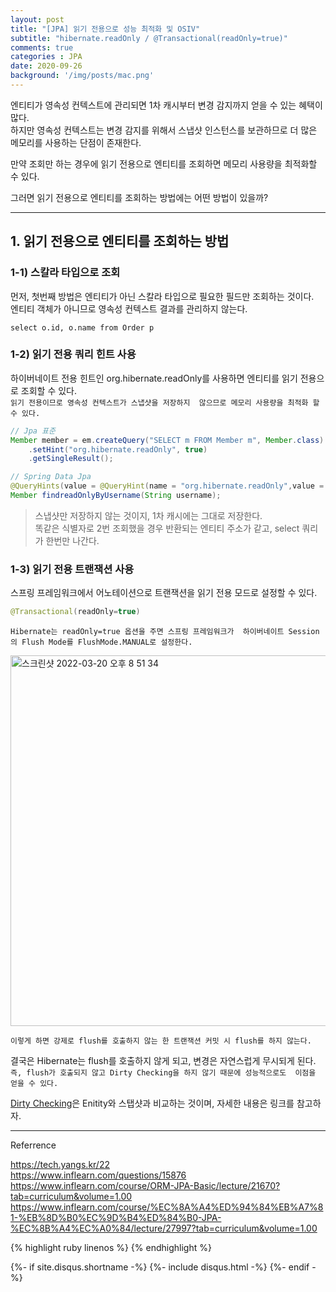 ```yaml
---
layout: post
title: "[JPA] 읽기 전용으로 성능 최적화 및 OSIV"
subtitle: "hibernate.readOnly / @Transactional(readOnly=true)"
comments: true
categories : JPA
date: 2020-09-26
background: '/img/posts/mac.png'
---
```


엔티티가 영속성 컨텍스트에 관리되면 1차 캐시부터 변경 감지까지 얻을 수 있는 
혜택이 많다.   
하지만 영속성 컨텍스트는 변경 감지를 위해서 스냅샷 인스턴스를 보관하므로 
더 많은 메모리를 사용하는 단점이 존재한다.   

만약 조회만 하는 경우에 읽기 전용으로 엔티티를 조회하면 메모리 사용량을 
최적화할 수 있다.   

그러면 읽기 전용으로 엔티티를 조회하는 방법에는 어떤 방법이 있을까?   

- - -   

## 1. 읽기 전용으로 엔티티를 조회하는 방법   


### 1-1) 스칼라 타입으로 조회    

먼저, 첫번째 방법은 엔티티가 아닌 스칼라 타입으로 필요한 필드만 
조회하는 것이다.   
엔티티 객체가 아니므로 영속성 컨텍스트 결과를 관리하지 않는다.   

```shell
select o.id, o.name from Order p  
```

### 1-2) 읽기 전용 쿼리 힌트 사용    

하이버네이트 전용 힌트인 org.hibernate.readOnly를 사용하면 엔티티를 읽기 
전용으로 조회할 수 있다.  
`읽기 전용이므로 영속성 컨텍스트가 스냅샷을 저장하지 
않으므로 메모리 사용량을 최적화 할 수 있다.`       

```java
// Jpa 표준
Member member = em.createQuery("SELECT m FROM Member m", Member.class)
    .setHint("org.hibernate.readOnly", true)
    .getSingleResult();

// Spring Data Jpa
@QueryHints(value = @QueryHint(name = "org.hibernate.readOnly",value = "true"))
Member findreadOnlyByUsername(String username);
```

> 스냅샷만 저장하지 않는 것이지, 1차 캐시에는 그대로 저장한다.   
> 똑같은 식별자로 2번 조회했을 경우 반환되는 엔티티 주소가 같고, select 쿼리가 
한번만 나간다.   


### 1-3) 읽기 전용 트랜잭션 사용   

스프링 프레임워크에서 어노테이션으로 트랜잭션을 읽기 전용 모드로 설정할 수 있다.   

```java
@Transactional(readOnly=true)
```

`Hibernate는 readOnly=true 옵션을 주면 스프링 프레임워크가 
하이버네이트 Session의 Flush Mode를 FlushMode.MANUAL로 설정한다.`     

<img width="593" alt="스크린샷 2022-03-20 오후 8 51 34" src="https://user-images.githubusercontent.com/26623547/159160899-fd59b956-42fb-41d0-9dc2-199db440dc1a.png">   

`이렇게 하면 강제로 flush를 호출하지 않는 한 트랜잭션 커밋 시 flush를 하지 않는다.`   

결국은 Hibernate는 flush를 호출하지 않게 되고, 변경은 자연스럽게 무시되게 된다.    
`즉, flush가 호출되지 않고 Dirty Checking을 하지 않기 때문에 성능적으로도 
이점을 얻을 수 있다.`   

[Dirty Checking](https://wonyong-jang.github.io/jpa/2020/06/20/JPA-Dirty-Checking.html)은 
Enitity와 스탭샷과 비교하는 것이며, 자세한 내용은 링크를 참고하자.   





- - -
Referrence

<https://tech.yangs.kr/22>  
<https://www.inflearn.com/questions/15876>   
<https://www.inflearn.com/course/ORM-JPA-Basic/lecture/21670?tab=curriculum&volume=1.00>   
<https://www.inflearn.com/course/%EC%8A%A4%ED%94%84%EB%A7%81-%EB%8D%B0%EC%9D%B4%ED%84%B0-JPA-%EC%8B%A4%EC%A0%84/lecture/27997?tab=curriculum&volume=1.00>   

{% highlight ruby linenos %}
{% endhighlight %}

{%- if site.disqus.shortname -%}
    {%- include disqus.html -%}
{%- endif -%}

